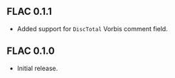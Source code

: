 ## FLAC 0.1.1

* Added support for `DiscTotal` Vorbis comment field.

## FLAC 0.1.0

* Initial release.
